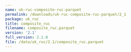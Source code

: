 ```yaml
---
name: uk-ruc-composite-ruc-parquet
permalink: /downloads/uk-ruc-composite-ruc-parquet/2_1
package: uk_ruc
title: composite_ruc
filename: composite_ruc.parquet
version: '2.1'
full_version: 2.1.0
file: /data/uk_ruc/2.1/composite_ruc.parquet
---
```

